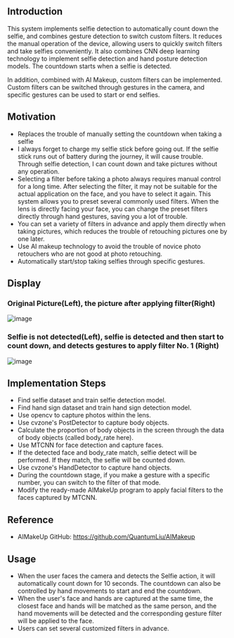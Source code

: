 ## Introduction
This system implements selfie detection to automatically count down the selfie, and combines gesture detection to switch custom filters. It reduces the manual operation of the device, allowing users to quickly switch filters and take selfies conveniently. It also combines CNN deep learning technology to implement selfie detection and hand posture detection models. The countdown starts when a selfie is detected. 

In addition, combined with AI Makeup, custom filters can be implemented. Custom filters can be switched through gestures in the camera, and specific gestures can be used to start or end selfies.

## Motivation
- Replaces the trouble of manually setting the countdown when taking a selfie
- I always forget to charge my selfie stick before going out. If the selfie stick runs out of battery during the journey, it will cause trouble. Through selfie detection, I can count down and take pictures without any operation.
- Selecting a filter before taking a photo always requires manual control for a long time. After selecting the filter, it may not be suitable for the actual application on the face, and you have to select it again. This system allows you to preset several commonly used filters. When the lens is directly facing your face, you can change the preset filters directly through hand gestures, saving you a lot of trouble.
- You can set a variety of filters in advance and apply them directly when taking pictures, which reduces the trouble of retouching pictures one by one later.
- Use AI makeup technology to avoid the trouble of novice photo retouchers who are not good at photo retouching.
- Automatically start/stop taking selfies through specific gestures.

## Display

### Original Picture(Left), the picture after applying filter(Right)
![image](https://github.com/yaoyao0103/Selfie-Helper/assets/76504560/1f048fe7-f247-40b9-86f9-1ced49f66803)

### Selfie is not detected(Left), selfie is detected and then start to count down, and detects gestures to apply filter No. 1 (Right)
![image](https://github.com/yaoyao0103/Selfie-Helper/assets/76504560/89400437-f5b4-403b-a552-8af2eb6aa231)


## Implementation Steps
- Find selfie dataset and train selfie detection model.
- Find hand sign dataset and train hand sign detection model.
- Use opencv to capture photos within the lens.
- Use cvzone's PostDetector to capture body objects.
- Calculate the proportion of body objects in the screen through the data of body objects (called body_rate here).
- Use MTCNN for face detection and capture faces.
- If the detected face and body_rate match, selfie detect will be performed. If they match, the selfie will be counted down.
- Use cvzone's HandDetector to capture hand objects.
- During the countdown stage, if you make a gesture with a specific number, you can switch to the filter of that mode.
- Modify the ready-made AIMakeUp program to apply facial filters to the faces captured by MTCNN.

## Reference
- AIMakeUp GitHub: https://github.com/QuantumLiu/AIMakeup

## Usage
- When the user faces the camera and detects the Selfie action, it will automatically count down for 10 seconds. The countdown can also be controlled by hand movements to start and end the countdown.
- When the user's face and hands are captured at the same time, the closest face and hands will be matched as the same person, and the hand movements will be detected and the corresponding gesture filter will be applied to the face.
- Users can set several customized filters in advance.
